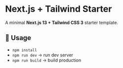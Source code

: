 # Next.js + Tailwind Starter

A minimal **Next.js 13 + Tailwind CSS 3** starter template.

## 🚀 Usage
- `npm install`
- `npm run dev` → run dev server
- `npm run build` → build production

